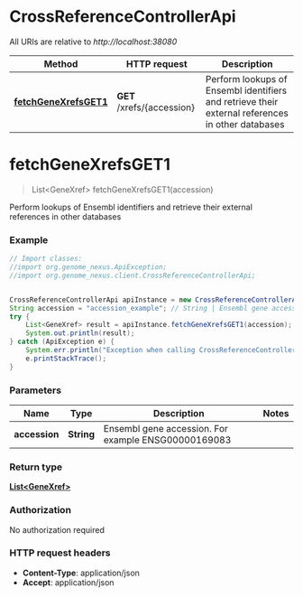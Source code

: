 # CrossReferenceControllerApi

All URIs are relative to *http://localhost:38080*

Method | HTTP request | Description
------------- | ------------- | -------------
[**fetchGeneXrefsGET1**](CrossReferenceControllerApi.md#fetchGeneXrefsGET1) | **GET** /xrefs/{accession} | Perform lookups of Ensembl identifiers and retrieve their external references in other databases


<a name="fetchGeneXrefsGET1"></a>
# **fetchGeneXrefsGET1**
> List&lt;GeneXref&gt; fetchGeneXrefsGET1(accession)

Perform lookups of Ensembl identifiers and retrieve their external references in other databases

### Example
```java
// Import classes:
//import org.genome_nexus.ApiException;
//import org.genome_nexus.client.CrossReferenceControllerApi;


CrossReferenceControllerApi apiInstance = new CrossReferenceControllerApi();
String accession = "accession_example"; // String | Ensembl gene accession. For example ENSG00000169083
try {
    List<GeneXref> result = apiInstance.fetchGeneXrefsGET1(accession);
    System.out.println(result);
} catch (ApiException e) {
    System.err.println("Exception when calling CrossReferenceControllerApi#fetchGeneXrefsGET1");
    e.printStackTrace();
}
```

### Parameters

Name | Type | Description  | Notes
------------- | ------------- | ------------- | -------------
 **accession** | **String**| Ensembl gene accession. For example ENSG00000169083 |

### Return type

[**List&lt;GeneXref&gt;**](GeneXref.md)

### Authorization

No authorization required

### HTTP request headers

 - **Content-Type**: application/json
 - **Accept**: application/json

